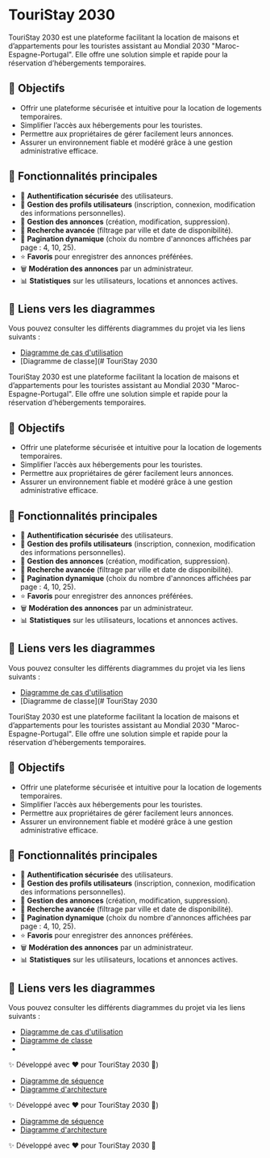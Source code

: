 # TouriStay 2030

TouriStay 2030 est une plateforme facilitant la location de maisons et d’appartements pour les touristes assistant au Mondial 2030 "Maroc-Espagne-Portugal". Elle offre une solution simple et rapide pour la réservation d’hébergements temporaires.

## 🎯 Objectifs

- Offrir une plateforme sécurisée et intuitive pour la location de logements temporaires.
- Simplifier l’accès aux hébergements pour les touristes.
- Permettre aux propriétaires de gérer facilement leurs annonces.
- Assurer un environnement fiable et modéré grâce à une gestion administrative efficace.

## 🚀 Fonctionnalités principales

- 🔑 **Authentification sécurisée** des utilisateurs.
- 👤 **Gestion des profils utilisateurs** (inscription, connexion, modification des informations personnelles).
- 🏡 **Gestion des annonces** (création, modification, suppression).
- 📂 **Recherche avancée** (filtrage par ville et date de disponibilité).
- 📌 **Pagination dynamique** (choix du nombre d'annonces affichées par page : 4, 10, 25).
- ⭐ **Favoris** pour enregistrer des annonces préférées.
- 🗑️ **Modération des annonces** par un administrateur.
- 📊 **Statistiques** sur les utilisateurs, locations et annonces actives.

## 📌 Liens vers les diagrammes

Vous pouvez consulter les différents diagrammes du projet via les liens suivants :

- [Diagramme de cas d'utilisation](#)
- [Diagramme de classe](# TouriStay 2030

TouriStay 2030 est une plateforme facilitant la location de maisons et d’appartements pour les touristes assistant au Mondial 2030 "Maroc-Espagne-Portugal". Elle offre une solution simple et rapide pour la réservation d’hébergements temporaires.

## 🎯 Objectifs

- Offrir une plateforme sécurisée et intuitive pour la location de logements temporaires.
- Simplifier l’accès aux hébergements pour les touristes.
- Permettre aux propriétaires de gérer facilement leurs annonces.
- Assurer un environnement fiable et modéré grâce à une gestion administrative efficace.

## 🚀 Fonctionnalités principales

- 🔑 **Authentification sécurisée** des utilisateurs.
- 👤 **Gestion des profils utilisateurs** (inscription, connexion, modification des informations personnelles).
- 🏡 **Gestion des annonces** (création, modification, suppression).
- 📂 **Recherche avancée** (filtrage par ville et date de disponibilité).
- 📌 **Pagination dynamique** (choix du nombre d'annonces affichées par page : 4, 10, 25).
- ⭐ **Favoris** pour enregistrer des annonces préférées.
- 🗑️ **Modération des annonces** par un administrateur.
- 📊 **Statistiques** sur les utilisateurs, locations et annonces actives.

## 📌 Liens vers les diagrammes

Vous pouvez consulter les différents diagrammes du projet via les liens suivants :

- [Diagramme de cas d'utilisation](#)
- [Diagramme de classe](# TouriStay 2030

TouriStay 2030 est une plateforme facilitant la location de maisons et d’appartements pour les touristes assistant au Mondial 2030 "Maroc-Espagne-Portugal". Elle offre une solution simple et rapide pour la réservation d’hébergements temporaires.

## 🎯 Objectifs

- Offrir une plateforme sécurisée et intuitive pour la location de logements temporaires.
- Simplifier l’accès aux hébergements pour les touristes.
- Permettre aux propriétaires de gérer facilement leurs annonces.
- Assurer un environnement fiable et modéré grâce à une gestion administrative efficace.

## 🚀 Fonctionnalités principales

- 🔑 **Authentification sécurisée** des utilisateurs.
- 👤 **Gestion des profils utilisateurs** (inscription, connexion, modification des informations personnelles).
- 🏡 **Gestion des annonces** (création, modification, suppression).
- 📂 **Recherche avancée** (filtrage par ville et date de disponibilité).
- 📌 **Pagination dynamique** (choix du nombre d'annonces affichées par page : 4, 10, 25).
- ⭐ **Favoris** pour enregistrer des annonces préférées.
- 🗑️ **Modération des annonces** par un administrateur.
- 📊 **Statistiques** sur les utilisateurs, locations et annonces actives.

## 📌 Liens vers les diagrammes

Vous pouvez consulter les différents diagrammes du projet via les liens suivants :

- [Diagramme de cas d'utilisation](https://drive.google.com/file/d/1OJRHR5rrT6C_HFbpoQe63WwL3TJibsEQ/view?usp=sharing)
- [Diagramme de classe](https://drive.google.com/file/d/1rvncvtoNovgT5yQjpPQt8-NPYPccCdW8/view?usp=sharing)
- 
✨ Développé avec ❤️ pour TouriStay 2030 🚀)
- [Diagramme de séquence](#)
- [Diagramme d'architecture](#)

✨ Développé avec ❤️ pour TouriStay 2030 🚀)
- [Diagramme de séquence](#)
- [Diagramme d'architecture](#)

✨ Développé avec ❤️ pour TouriStay 2030 🚀
